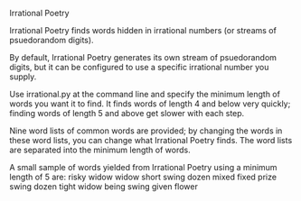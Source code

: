 Irrational Poetry

Irrational Poetry finds words hidden in irrational numbers (or streams of psuedorandom digits).

By default, Irrational Poetry generates its own stream of psuedorandom digits, but it can be configured to use a specific irrational number you supply.

Use irrational.py at the command line and specify the minimum length of words you want it to find.  It finds words of length 4 and below very quickly; finding words of length 5 and above get slower with each step.

Nine word lists of common words are provided; by changing the words in these word lists, you can change what Irrational Poetry finds.  The word lists are separated into the minimum length of words.

A small sample of words yielded from Irrational Poetry using a minimum length of 5 are:
risky widow widow short swing dozen mixed fixed prize swing dozen tight widow being swing given flower 
